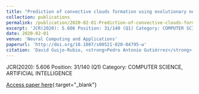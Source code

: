```yaml
---
title: "Prediction of convective clouds formation using evolutionary neural computation techniques"
collection: publications
permalink: /publication/2020-02-01-Prediction-of-convective-clouds-formation-using-evolutionary-neural-computation-techniques
excerpt: 'JCR(2020): 5.606 Position: 31/140 (Q1) Category: COMPUTER SCIENCE, ARTIFICIAL INTELLIGENCE'
date: 2020-02-01
venue: 'Neural Computing and Applications'
paperurl: 'http://doi.org/10.1007/s00521-020-04795-w'
citation: 'David Guijo-Rubio, <strong>Pedro Antonio Gutiérrez</strong>, Carlos Casanova-Mateo, Juan Carlos Fernández, Antonio Manuel Gómez-Orellana, Pablo Salvador-González, Sancho Salcedo-Sanz, César Hervás-Martínez, &quot;Prediction of convective clouds formation using evolutionary neural computation techniques.&quot; Neural Computing and Applications, Vol. 32, 2020, pp.13917-13929.'
---
```

JCR(2020): 5.606 Position: 31/140 (Q1) Category: COMPUTER SCIENCE, ARTIFICIAL INTELLIGENCE

[Access paper here](http://doi.org/10.1007/s00521-020-04795-w){:target="_blank"}

